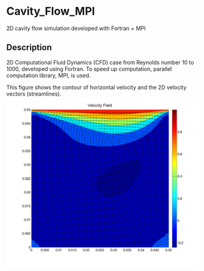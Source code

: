 # Cavity_Flow_MPI
2D cavity flow simulation developed with Fortran + MPI


## Description
2D Computational Fluid Dynamics (CFD) case from Reynolds number 10 to 1000, developed using Fortran. To speed up computation, parallel computation library, MPI, is used.

This figure shows the contour of horizontal velocity and the 2D velocity
vectors (streamlines).
![Streamlines](https://raw.githubusercontent.com/YongqianGit/Cavity_Flow_MPI/master/Velocity_Field_Re100.png)

